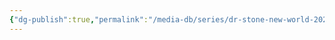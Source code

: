 ```yaml
---
{"dg-publish":true,"permalink":"/media-db/series/dr-stone-new-world-2023/","title":"Dr. Stone: New World","tags":["mediaDB/tv/series"],"noteIcon":"1"}
---
```


